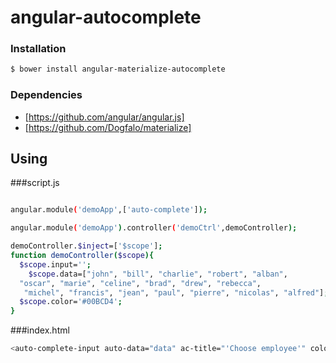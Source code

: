 # angular-autocomplete

### Installation
```sh
$ bower install angular-materialize-autocomplete
```
### Dependencies
* [https://github.com/angular/angular.js]
* [https://github.com/Dogfalo/materialize]


## Using

###script.js
```sh

angular.module('demoApp',['auto-complete']);

angular.module('demoApp').controller('demoCtrl',demoController);

demoController.$inject=['$scope'];
function demoController($scope){
  $scope.input='';
	$scope.data=["john", "bill", "charlie", "robert", "alban",
  "oscar", "marie", "celine", "brad", "drew", "rebecca",
   "michel", "francis", "jean", "paul", "pierre", "nicolas", "alfred"];
  $scope.color='#00BCD4';
}
```
###index.html

```sh
<auto-complete-input auto-data="data" ac-title="'Choose employee'" color="color" input-model="input"></auto-complete-input>
```
